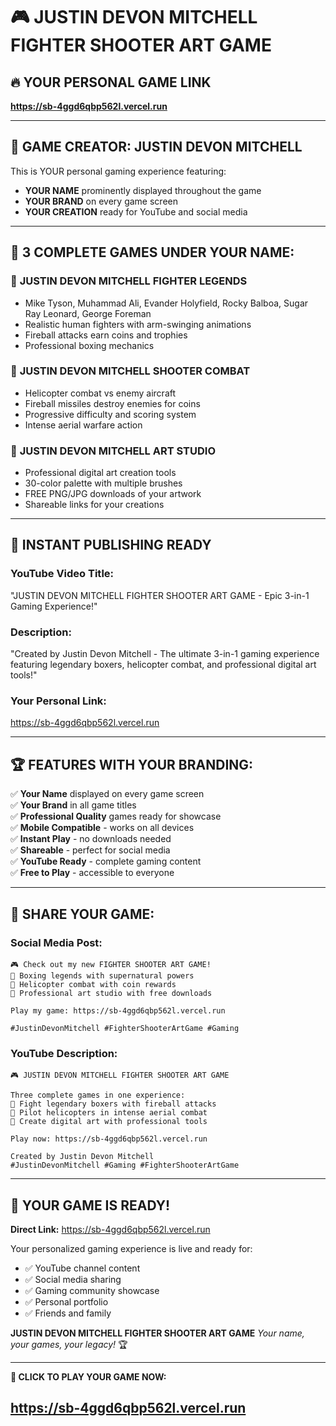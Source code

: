 # 🎮 JUSTIN DEVON MITCHELL FIGHTER SHOOTER ART GAME

## 🔥 **YOUR PERSONAL GAME LINK**
**https://sb-4ggd6qbp562l.vercel.run**

---

## 👤 **GAME CREATOR: JUSTIN DEVON MITCHELL**

This is YOUR personal gaming experience featuring:
- **YOUR NAME** prominently displayed throughout the game
- **YOUR BRAND** on every game screen
- **YOUR CREATION** ready for YouTube and social media

---

## 🎯 **3 COMPLETE GAMES UNDER YOUR NAME:**

### 🥊 **JUSTIN DEVON MITCHELL FIGHTER LEGENDS**
- Mike Tyson, Muhammad Ali, Evander Holyfield, Rocky Balboa, Sugar Ray Leonard, George Foreman
- Realistic human fighters with arm-swinging animations
- Fireball attacks earn coins and trophies
- Professional boxing mechanics

### 🚁 **JUSTIN DEVON MITCHELL SHOOTER COMBAT**  
- Helicopter combat vs enemy aircraft
- Fireball missiles destroy enemies for coins
- Progressive difficulty and scoring system
- Intense aerial warfare action

### 🎨 **JUSTIN DEVON MITCHELL ART STUDIO**
- Professional digital art creation tools
- 30-color palette with multiple brushes
- FREE PNG/JPG downloads of your artwork
- Shareable links for your creations

---

## 🚀 **INSTANT PUBLISHING READY**

### **YouTube Video Title:**
"JUSTIN DEVON MITCHELL FIGHTER SHOOTER ART GAME - Epic 3-in-1 Gaming Experience!"

### **Description:**
"Created by Justin Devon Mitchell - The ultimate 3-in-1 gaming experience featuring legendary boxers, helicopter combat, and professional digital art tools!"

### **Your Personal Link:**
https://sb-4ggd6qbp562l.vercel.run

---

## 🏆 **FEATURES WITH YOUR BRANDING:**

✅ **Your Name** displayed on every game screen  
✅ **Your Brand** in all game titles  
✅ **Professional Quality** games ready for showcase  
✅ **Mobile Compatible** - works on all devices  
✅ **Instant Play** - no downloads needed  
✅ **Shareable** - perfect for social media  
✅ **YouTube Ready** - complete gaming content  
✅ **Free to Play** - accessible to everyone  

---

## 📱 **SHARE YOUR GAME:**

### **Social Media Post:**
```
🎮 Check out my new FIGHTER SHOOTER ART GAME!
🥊 Boxing legends with supernatural powers
🚁 Helicopter combat with coin rewards  
🎨 Professional art studio with free downloads

Play my game: https://sb-4ggd6qbp562l.vercel.run

#JustinDevonMitchell #FighterShooterArtGame #Gaming
```

### **YouTube Description:**
```
🎮 JUSTIN DEVON MITCHELL FIGHTER SHOOTER ART GAME

Three complete games in one experience:
🥊 Fight legendary boxers with fireball attacks
🚁 Pilot helicopters in intense aerial combat  
🎨 Create digital art with professional tools

Play now: https://sb-4ggd6qbp562l.vercel.run

Created by Justin Devon Mitchell
#JustinDevonMitchell #Gaming #FighterShooterArtGame
```

---

## 🎯 **YOUR GAME IS READY!**

**Direct Link:** https://sb-4ggd6qbp562l.vercel.run

Your personalized gaming experience is live and ready for:
- ✅ YouTube channel content
- ✅ Social media sharing  
- ✅ Gaming community showcase
- ✅ Personal portfolio
- ✅ Friends and family

**JUSTIN DEVON MITCHELL FIGHTER SHOOTER ART GAME**
*Your name, your games, your legacy!* 🏆

---

**🚀 CLICK TO PLAY YOUR GAME NOW:**
## **https://sb-4ggd6qbp562l.vercel.run**